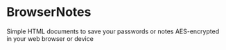 # BrowserNotes
Simple HTML documents to save your passwords or notes AES-encrypted in your web browser or device
